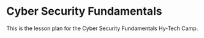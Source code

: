 # Cyber Security Fundamentals
This is the lesson plan for the Cyber Security Fundamentals Hy-Tech Camp.



